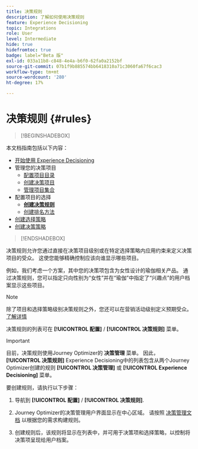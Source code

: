 ```yaml
---
title: 决策规则
description: 了解如何使用决策规则
feature: Experience Decisioning
topic: Integrations
role: User
level: Intermediate
hide: true
hidefromtoc: true
badge: label="Beta 版"
exl-id: 033a11b8-c848-4e4a-b6f0-62fa0a2152bf
source-git-commit: 07b1f9b885574bb6418310a71c3060fa67f6cac3
workflow-type: tm+mt
source-wordcount: '280'
ht-degree: 17%

---
```


# 决策规则 {#rules}

>[!BEGINSHADEBOX]

本文档指南包括以下内容：

* [开始使用 Experience Decisioning](gs-experience-decisioning.md)
* 管理您的决策项目
   * [配置项目目录](catalogs.md)
   * [创建决策项目](items.md)
   * [管理项目集合](collections.md)
* 配置项目的选择
   * **[创建决策规则](rules.md)**
   * [创建排名方法](ranking.md)
* [创建选择策略](selection-strategies.md)
* [创建决策策略](create-decision.md)

>[!ENDSHADEBOX]

决策规则允许您通过直接在决策项目级别或在特定选择策略内应用约束来定义决策项目的受众。 这使您能够精确控制应该向谁显示哪些项目。

例如，我们考虑一个方案，其中您的决策项包含为女性设计的瑜伽相关产品。 通过决策规则，您可以指定只向性别为“女性”并在“瑜伽”中指定了“兴趣点”的用户档案显示这些项目。

>[!NOTE]
>
>除了项目和选择策略级别决策规则之外，您还可以在营销活动级别定义预期受众。 [了解详情](../campaigns/create-campaign.md#audience)


决策规则的列表可在 **[!UICONTROL 配置]** / **[!UICONTROL 决策规则]** 菜单。

<!--![](assets/decision-rules-list.png)-->

>[!IMPORTANT]
>
>目前，决策规则使用Journey Optimizer的 **决策管理** 菜单。 因此， **[!UICONTROL 决策规则]** Experience Decisioning中的列表包含从两个Journey Optimizer创建的规则 **[!UICONTROL 决策管理]** 或 **[!UICONTROL Experience Decisioning]** 菜单。

要创建规则，请执行以下步骤：

1. 导航到 **[!UICONTROL 配置]** / **[!UICONTROL 决策规则]**.
1. Journey Optimizer的决策管理用户界面显示在中心区域。 请按照 [决策管理文档](../offers/offer-library/creating-decision-rules.md) 以根据您的需求构建规则。

1. 创建规则后，该规则将显示在列表中，并可用于决策项和选择策略，以控制将决策项呈现给用户档案。
